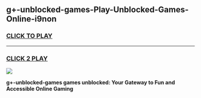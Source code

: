 
## g+-unblocked-games-Play-Unblocked-Games-Online-i9non
<h3>
<a href="https://premium76.site?title=g+-unblocked-games&ref=24A">CLICK TO PLAY</a></h3>
<hr>

<h3>
<a href="https://premium76.site?title=g+-unblocked-games&ref=24A">CLICK 2 PLAY</a>
  
</h3>

<a href="https://premium76.site?title=g+-unblocked-games&ref=24A"><img src="https://clearcache.store/games.png"></a>


**g+-unblocked-games games unblocked: Your Gateway to Fun and Accessible Online Gaming**
